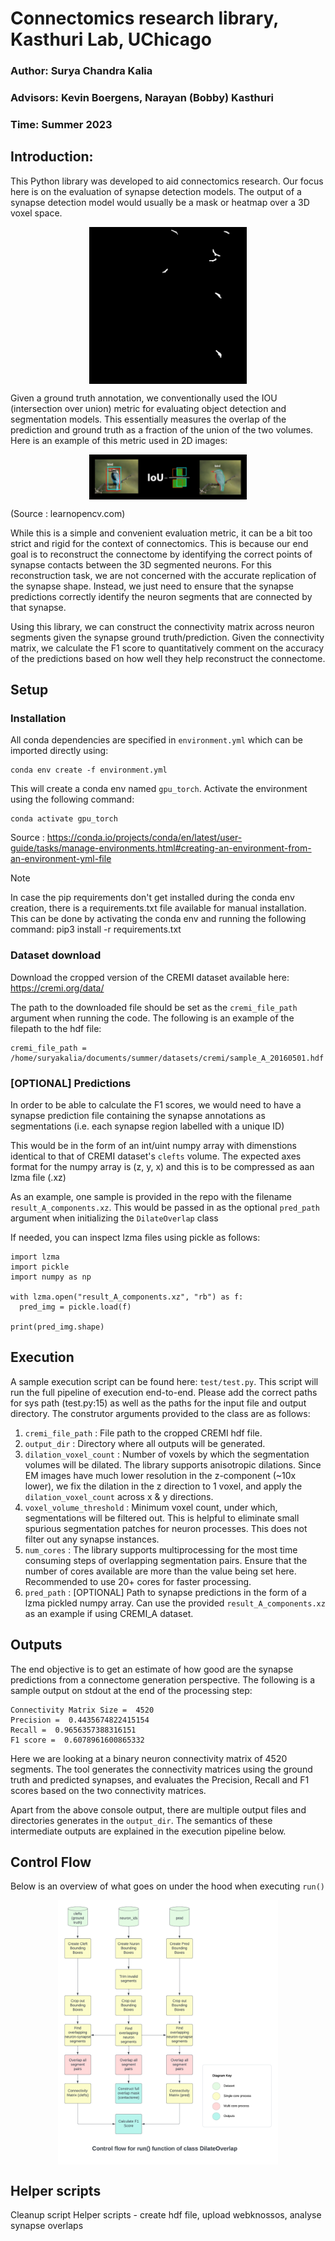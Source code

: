 # Connectomics research library, Kasthuri Lab, UChicago

### Author: Surya Chandra Kalia
### Advisors: Kevin Boergens, Narayan (Bobby) Kasthuri
### Time: Summer 2023

## Introduction:

This Python library was developed to aid connectomics research. Our focus here is on the evaluation of synapse detection models. The output of a synapse detection model would usually be a mask or heatmap over a 3D voxel space. 


<p align="center">
<img src="images/sample_synapse_mask.jpg" align="center" width=50%>
</p>
<!-- ![Sample image of synapse mask](images/sample_synapse_mask.jpg) -->

Given a ground truth annotation, we conventionally used the IOU (intersection over union) metric for evaluating object detection and segmentation models. This essentially measures the overlap of the prediction and ground truth as a fraction of the union of the two volumes. Here is an example of this metric used in 2D images:

<p align="center">
<img src="images/iou.jpg" align="center" width=50%>
</p>
<!-- ![Image demonstrating intersection over union metric]() -->

(Source : learnopencv.com)


While this is a simple and convenient evaluation metric, it can be a bit too strict and rigid for the context of connectomics. This is because our end goal is to reconstruct the connectome by identifying the correct points of synapse contacts between the 3D segmented neurons. For this reconstruction task, we are not concerned with the accurate replication of the synapse shape. Instead, we just need to ensure that the synapse predictions correctly identify the neuron segments that are connected by that synapse.


Using this library, we can construct the connectivity matrix across neuron segments given the synapse ground truth/prediction. Given the connectivity matrix, we calculate the F1 score to quantitatively comment on the accuracy of the predictions based on how well they help reconstruct the connectome.

## Setup

### Installation

All conda dependencies are specified in `environment.yml` which can be imported directly using:

```
conda env create -f environment.yml
```

This will create a conda env named `gpu_torch`. Activate the environment using the following command:
```
conda activate gpu_torch
```

Source : https://conda.io/projects/conda/en/latest/user-guide/tasks/manage-environments.html#creating-an-environment-from-an-environment-yml-file

> [!NOTE]
> In case the pip requirements don't get installed during the conda env creation, there is a requirements.txt file available for manual installation. This can be done by activating the conda env and running the following command:  pip3 install -r requirements.txt

### Dataset download

Download the cropped version of the CREMI dataset available here: https://cremi.org/data/

The path to the downloaded file should be set as the `cremi_file_path` argument when running the code. The following is an example of the filepath to the hdf file:

```
cremi_file_path = /home/suryakalia/documents/summer/datasets/cremi/sample_A_20160501.hdf
```

### [OPTIONAL] Predictions

In order to be able to calculate the F1 scores, we would need to have a synapse prediction file containing the synapse annotations as segmentations (i.e. each synapse region labelled with a unique ID)

This would be in the form of an int/uint numpy array with dimenstions identical to that of CREMI dataset's `clefts` volume. The expected axes format for the numpy array is (z, y, x) and this is to be compressed as aan lzma file (.xz)

As an example, one sample is provided in the repo with the filename `result_A_components.xz`. This would be passed in as the optional `pred_path` argument when initializing the `DilateOverlap` class

If needed, you can inspect lzma files using pickle as follows:

```
import lzma
import pickle
import numpy as np

with lzma.open("result_A_components.xz", "rb") as f:
  pred_img = pickle.load(f)

print(pred_img.shape)
```

## Execution

A sample execution script can be found here: `test/test.py`. This script will run the full pipeline of execution end-to-end. Please add the correct paths for sys path (test.py:15) as well as the paths for the input file and output directory. The construtor arguments provided to the class are as follows:

1. `cremi_file_path` : File path to the cropped CREMI hdf file.
2. `output_dir` : Directory where all outputs will be generated.
3. `dilation_voxel_count` : Number of voxels by which the segmentation volumes will be dilated. The library supports anisotropic dilations. Since EM images have much lower resolution in the z-component (~10x lower), we fix the dilation in the z direction to 1 voxel, and apply the `dilation_voxel_count` across x & y directions.
4. `voxel_volume_threshold` : Minimum voxel count, under which, segmentations will be filtered out. This is helpful to eliminate small spurious segmentation patches for neuron processes. This does not filter out any synapse instances. 
5. `num_cores` : The library supports multiprocessing for the most time consuming steps of overlapping segmentation pairs. Ensure that the number of cores available are more than the value being set here. Recommended to use 20+ cores for faster processing.
6. `pred_path` : [OPTIONAL] Path to synapse predictions in the form of a lzma pickled numpy array. Can use the provided `result_A_components.xz` as an example if using CREMI_A dataset.

## Outputs

The end objective is to get an estimate of how good are the synapse predictions from a connectome generation perspective. The following is a sample output on stdout at the end of the processing step:

```
Connectivity Matrix Size =  4520
Precision =  0.4435674822415154
Recall =  0.9656357388316151
F1 score =  0.6078961600865332
```

Here we are looking at a binary neuron connectivity matrix of 4520 segments. The tool generates the connectivity matrices using the ground truth and predicted synapses, and evaluates the Precision, Recall and F1 scores based on the two connectivity matrices. 

Apart from the above console output, there are multiple output files and directories generates in the `output_dir`. The semantics of these intermediate outputs are explained in the execution pipeline below.

## Control Flow

Below is an overview of what goes on under the hood when executing `run()`

<p align="center">
<img src="images/DilateOverlap_control_flow.png" align="center" width=70%>
</p>

<!-- ![Control flow diagrom for run() function](images/DilateOverlap_control_flow.png) -->

## Helper scripts

Cleanup script
Helper scripts - create hdf file, upload webknossos, analyse synapse overlaps

